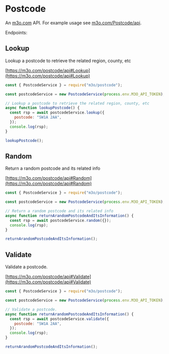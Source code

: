 # Postcode

An [m3o.com](https://m3o.com) API. For example usage see [m3o.com/Postcode/api](https://m3o.com/Postcode/api).

Endpoints:

## Lookup

Lookup a postcode to retrieve the related region, county, etc

[https://m3o.com/postcode/api#Lookup](https://m3o.com/postcode/api#Lookup)

```js
const { PostcodeService } = require("m3o/postcode");

const postcodeService = new PostcodeService(process.env.M3O_API_TOKEN);

// Lookup a postcode to retrieve the related region, county, etc
async function lookupPostcode() {
  const rsp = await postcodeService.lookup({
    postcode: "SW1A 2AA",
  });
  console.log(rsp);
}

lookupPostcode();
```

## Random

Return a random postcode and its related info

[https://m3o.com/postcode/api#Random](https://m3o.com/postcode/api#Random)

```js
const { PostcodeService } = require("m3o/postcode");

const postcodeService = new PostcodeService(process.env.M3O_API_TOKEN);

// Return a random postcode and its related info
async function returnArandomPostcodeAndItsInformation() {
  const rsp = await postcodeService.random({});
  console.log(rsp);
}

returnArandomPostcodeAndItsInformation();
```

## Validate

Validate a postcode.

[https://m3o.com/postcode/api#Validate](https://m3o.com/postcode/api#Validate)

```js
const { PostcodeService } = require("m3o/postcode");

const postcodeService = new PostcodeService(process.env.M3O_API_TOKEN);

// Validate a postcode.
async function returnArandomPostcodeAndItsInformation() {
  const rsp = await postcodeService.validate({
    postcode: "SW1A 2AA",
  });
  console.log(rsp);
}

returnArandomPostcodeAndItsInformation();
```
